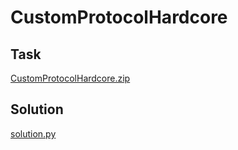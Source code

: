 # CustomProtocolHardcore

## Task

[CustomProtocolHardcore.zip](./src/CustomProtocolHardcore.zip)

## Solution

[solution.py](./src/solution.py)
